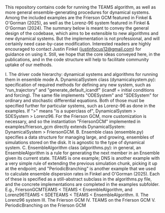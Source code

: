 
This repository contains code for running the TEAMS algorithm, as well as more general ensemble-generating procedures for dynamical systems. Among the included examples are the Frierson GCM featured in Finkel & O'Gorman (2025), as well as the Lorenz-96 system featured in Finkel & O'Gorman (2024). The summary below is meant to convey the general design of the codebase, which aims to be extensible to new algorithms and new dynamical systems. But the implementation is not professional, and will certainly need case-by-case modification. Interested readers are highly encouraged to contact Justin Finkel (justinfocus12@gmail.com) for guidance on using it. Still, we hope that the core ideas conveyed here, in the publications, and in the code structure will help to facilitate community uptake of our methods. 

I. The driver code hierarchy: dynamical systems and algorithms for running them in ensemble mode
    A. DynamicalSystem class (dynamicalsystem.py): specification of required methods for defining any new system, such as "run_trajectory" and "generate_default_icandf" (icandf = initial conditions and forcing). The same file implements "ODESystem" and "SDESystem" for ordinary and stochastic differential equations. Both of those must be specified further for particular systems, such as Lorenz-96 as done in the examples. If ">" means "is a superclass of", DynamicalSystem > SDESystem > Lorenz96. For the Frierson GCM, more customization is necessary, and so the instantiation "FriersonGCM" implemented in examples/frierson_gcm directly extends DynamicalSystem: DynamicalSystem > FriersonGCM. 
    B. Ensemble class (ensemble.py) specifies a data structure for managing large, and growing, ensembles of simulations stored on the disk. It is agnostic to the type of dynamical system. 
    C. EnsembleAlgorithm class (algorithms.py): in general, an EnsembleAlgorithm is a rule for generating the next member in an Ensemble given its current state. TEAMS is one example; DNS is another example with a very simple rule of extending the previous simulation chunk, picking it up at the endpoint; and "PeriodicBranching" is another example that we used to calculate ensemble dispersion rates in Finkel and O'Gorman (2025). Each of these is specified as a still-abstract subclass in the algorithms.py file, and the concrete implementations are completed in the examples subfolder. E.g., FriersonGCMTEAMS < TEAMS < EnsembleAlgorithm, and Lorenz96TEAMS < SDETEAMS < TEAMS < EnsembleAlgorithm.
II. The Lorenz96 system
III. The Frierson GCM 
IV.  TEAMS on the Frierson GCM
V.   PeriodicBranching on the Frierson GCM
